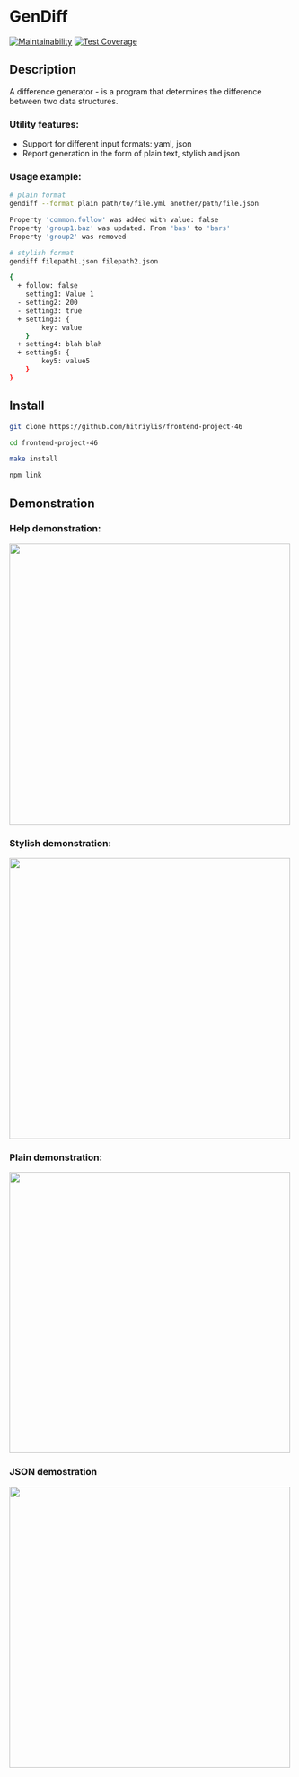 # GenDiff
[![Maintainability](https://api.codeclimate.com/v1/badges/c3f07a125220375daee5/maintainability)](https://codeclimate.com/github/hitriylis/frontend-project-46/maintainability) [![Test Coverage](https://api.codeclimate.com/v1/badges/c3f07a125220375daee5/test_coverage)](https://codeclimate.com/github/hitriylis/frontend-project-46/test_coverage)

## Description
A difference generator - is a program that determines the difference between two data structures.

### Utility features:
* Support for different input formats: yaml, json
* Report generation in the form of plain text, stylish and json

### Usage example:
```bash
# plain format
gendiff --format plain path/to/file.yml another/path/file.json

Property 'common.follow' was added with value: false
Property 'group1.baz' was updated. From 'bas' to 'bars'
Property 'group2' was removed

# stylish format
gendiff filepath1.json filepath2.json

{
  + follow: false
    setting1: Value 1
  - setting2: 200
  - setting3: true
  + setting3: {
        key: value
    }
  + setting4: blah blah
  + setting5: {
        key5: value5
    }
}
```

## Install
```bash
git clone https://github.com/hitriylis/frontend-project-46
```
```bash
cd frontend-project-46
```
```bash
make install
```
```bash
npm link
```

## Demonstration
### Help demonstration:
<a href="https://asciinema.org/a/oMAxSMdggGW1TSjzzUFRnI9ER" target="_blank"><img src="https://asciinema.org/a/oMAxSMdggGW1TSjzzUFRnI9ER.svg" width="500" /></a>

### Stylish demonstration:
<a href="https://asciinema.org/a/wVIdRKlpCUZEmoVI6HCSSDNzo" target="_blank"><img src="https://asciinema.org/a/wVIdRKlpCUZEmoVI6HCSSDNzo.svg" width="500" /></a>

### Plain demonstration:
<a href="https://asciinema.org/a/596905" target="_blank"><img src="https://asciinema.org/a/596905.svg" width="500" /></a>

### JSON demostration
<a href="https://asciinema.org/a/596921" target="_blank"><img src="https://asciinema.org/a/596921.svg" width="500" /></a>